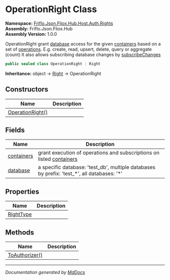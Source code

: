 ﻿<!--  
  <auto-generated>   
    The contents of this file were generated by a tool.  
    Changes to this file may be list if the file is regenerated  
  </auto-generated>   
-->

# OperationRight Class

**Namespace:** [Friflo.Json.Fliox.Hub.Host.Auth.Rights](../index.md)  
**Assembly:** Friflo.Json.Fliox.Hub  
**Assembly Version:** 1.0.0

OperationRight grant [database](fields/database.md) access for the given [containers](fields/containers.md)            based on a set of [operations](../ContainerAccess/fields/operations.md).             E.g. create, read, upsert, delete, query or aggregate (count)            It also allows subscribing database changes by [subscribeChanges](../ContainerAccess/fields/subscribeChanges.md)

```csharp
public sealed class OperationRight : Right
```

**Inheritance:** object → [Right](../Right/index.md) → OperationRight

## Constructors

| Name                                      | Description |
| ----------------------------------------- | ----------- |
| [OperationRight()](constructors/index.md) |             |

## Fields

| Name                               | Description                                                                                    |
| ---------------------------------- | ---------------------------------------------------------------------------------------------- |
| [containers](fields/containers.md) | grant execution of operations and subscriptions on listed [containers](fields/containers.md)   |
| [database](fields/database.md)     | a specific database: 'test\_db', multiple databases by prefix: 'test\_\*', all databases: '\*' |

## Properties

| Name                                 | Description |
| ------------------------------------ | ----------- |
| [RightType](properties/RightType.md) |             |

## Methods

| Name                                      | Description |
| ----------------------------------------- | ----------- |
| [ToAuthorizer()](methods/ToAuthorizer.md) |             |

___

*Documentation generated by [MdDocs](https://github.com/ap0llo/mddocs)*

